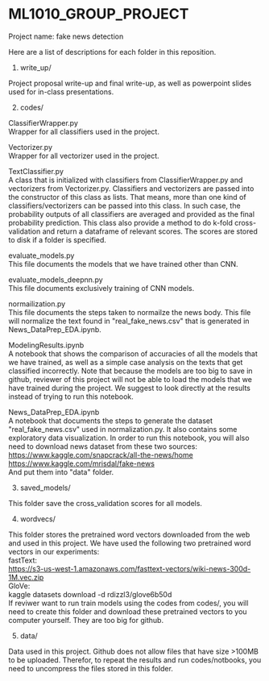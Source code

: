 # ML1010_GROUP_PROJECT
Project name: fake news detection

Here are a list of descriptions for each folder in this reposition.   
1. write_up/   

Project proposal write-up and final write-up, as well as powerpoint slides used for in-class presentations.

2. codes/   

ClassifierWrapper.py   
Wrapper for all classifiers used in the project.     

Vectorizer.py   
Wrapper for all vectorizer used in the project.

TextClassifier.py   
A class that is initialized with classifiers from ClassifierWrapper.py and vectorizers from Vectorizer.py. Classifiers and vectorizers are passed into the constructor of this class as lists. That means, more than one kind of classifiers/vectorizers can be passed into this class. In such case, the probability outputs of all classifiers are averaged and provided as the final probability prediction. This class also provide a method to do k-fold cross-validation and return a dataframe of relevant scores. The scores are stored to disk if a folder is specified.

evaluate_models.py   
This file documents the models that we have trained other than CNN.

evaluate_models_deepnn.py   
This file documents exclusively training of CNN models.

normailization.py   
This file documents the steps taken to normailze the news body. This file will normalize the text found in "real_fake_news.csv" that is generated in News_DataPrep_EDA.ipynb.

ModelingResults.ipynb   
A notebook that shows the comparison of accuracies of all the models that we have trained, as well as a simple case analysis on the texts that get classified incorrectly. Note that because the models are too big to save in github, reviewer of this project will not be able to load the models that we have trained during the project. We suggest to look directly at the results instead of trying to run this notebook.

News_DataPrep_EDA.ipynb   
A notebook that documents the steps to generate the dataset "real_fake_news.csv" used in normalization.py. It also contains some exploratory data visualization. In order to run this notebook, you will also need to download news dataset from these two sources:   
https://www.kaggle.com/snapcrack/all-the-news/home   
https://www.kaggle.com/mrisdal/fake-news   
And put them into "data" folder.   

3. saved_models/   

This folder save the cross_validation scores for all models.

4. wordvecs/    

This folder stores the pretrained word vectors downloaded from the web and used in this project. We have used the following two pretrained word vectors in our experiments:     
fastText:   
https://s3-us-west-1.amazonaws.com/fasttext-vectors/wiki-news-300d-1M.vec.zip   
GloVe:    
kaggle datasets download -d rdizzl3/glove6b50d   
If reviwer want to run train models using the codes from codes/, you will need to create this folder and download these pretrained vectors to you computer yourself. They are too big for github.


5. data/   

Data used in this project. Github does not allow files that have size >100MB to be uploaded. Therefor, to repeat the results and run codes/notbooks, you need to uncompress the files stored in this folder.
